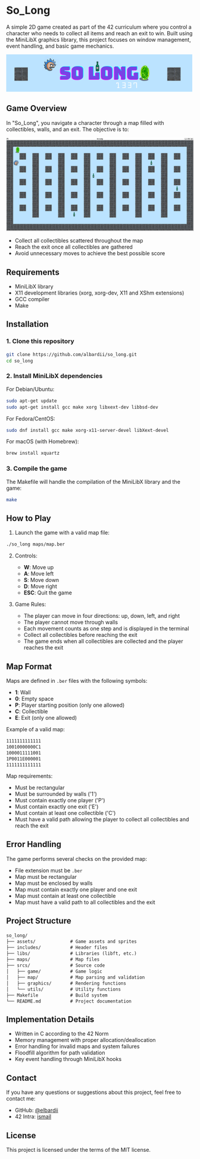 # So_Long

A simple 2D game created as part of the 42 curriculum where you control a character who needs to collect all items and reach an exit to win. Built using the MiniLibX graphics library, this project focuses on window management, event handling, and basic game mechanics.

![So_Long Game](So_long.png)

## Game Overview

In "So_Long", you navigate a character through a map filled with collectibles, walls, and an exit. The objective is to:

![Gameplay Screenshot](So_long_Screenshot.png)

- Collect all collectibles scattered throughout the map
- Reach the exit once all collectibles are gathered
- Avoid unnecessary moves to achieve the best possible score

## Requirements

- MiniLibX library
- X11 development libraries (xorg, xorg-dev, X11 and XShm extensions)
- GCC compiler
- Make

## Installation

### 1. Clone this repository
```bash
git clone https://github.com/albardii/so_long.git
cd so_long
```

### 2. Install MiniLibX dependencies
For Debian/Ubuntu:
```bash
sudo apt-get update
sudo apt-get install gcc make xorg libxext-dev libbsd-dev
```

For Fedora/CentOS:
```bash
sudo dnf install gcc make xorg-x11-server-devel libXext-devel
```

For macOS (with Homebrew):
```bash
brew install xquartz
```

### 3. Compile the game
The Makefile will handle the compilation of the MiniLibX library and the game:
```bash
make
```

## How to Play

1. Launch the game with a valid map file:
```bash
./so_long maps/map.ber
```

2. Controls:
   - **W**: Move up
   - **A**: Move left
   - **S**: Move down
   - **D**: Move right
   - **ESC**: Quit the game

3. Game Rules:
   - The player can move in four directions: up, down, left, and right
   - The player cannot move through walls
   - Each movement counts as one step and is displayed in the terminal
   - Collect all collectibles before reaching the exit
   - The game ends when all collectibles are collected and the player reaches the exit

## Map Format

Maps are defined in `.ber` files with the following symbols:
- **1**: Wall
- **0**: Empty space
- **P**: Player starting position (only one allowed)
- **C**: Collectible
- **E**: Exit (only one allowed)

Example of a valid map:
```
1111111111111
10010000000C1
1000011111001
1P0011E000001
1111111111111
```

Map requirements:
- Must be rectangular
- Must be surrounded by walls ('1')
- Must contain exactly one player ('P')
- Must contain exactly one exit ('E')
- Must contain at least one collectible ('C')
- Must have a valid path allowing the player to collect all collectibles and reach the exit

## Error Handling

The game performs several checks on the provided map:
- File extension must be `.ber`
- Map must be rectangular
- Map must be enclosed by walls
- Map must contain exactly one player and one exit
- Map must contain at least one collectible
- Map must have a valid path to all collectibles and the exit

## Project Structure

```
so_long/
├── assets/             # Game assets and sprites
├── includes/           # Header files
├── libs/               # Libraries (libft, etc.)
├── maps/               # Map files
├── srcs/               # Source code
│   ├── game/           # Game logic
│   ├── map/            # Map parsing and validation
│   ├── graphics/       # Rendering functions
│   └── utils/          # Utility functions
├── Makefile            # Build system
└── README.md           # Project documentation
```

## Implementation Details

- Written in C according to the 42 Norm
- Memory management with proper allocation/deallocation
- Error handling for invalid maps and system failures
- Floodfill algorithm for path validation
- Key event handling through MiniLibX hooks

## Contact

If you have any questions or suggestions about this project, feel free to contact me:
- GitHub: [@elbardii](https://github.com/elbardii)
- 42 Intra: [ismail](https://profile.intra.42.fr/users/isel-bar)

## License

This project is licensed under the terms of the MIT license.
